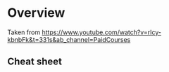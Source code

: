# Overview
Taken from https://www.youtube.com/watch?v=rIcy-kbnbFk&t=331s&ab_channel=PaidCourses



## Cheat sheet

